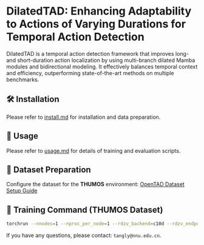 # DilatedTAD: Enhancing Adaptability to Actions of Varying Durations for Temporal Action Detection

DilatedTAD is a temporal action detection framework that improves long- and short-duration action localization by using multi-branch dilated Mamba modules and bidirectional modeling. It effectively balances temporal context and efficiency, outperforming state-of-the-art methods on multiple benchmarks.

## 🛠️ Installation

Please refer to [install.md](docs/en/install.md) for installation and data preparation.


## 🚀 Usage

Please refer to [usage.md](docs/en/usage.md) for details of training and evaluation scripts.


## 📂 Dataset Preparation

Configure the dataset for the **THUMOS** environment: [OpenTAD Dataset Setup Guide](https://github.com/sming256/OpenTAD)


## 🚀 Training Command (THUMOS Dataset)

```bash
torchrun --nnodes=1 --nproc_per_node=1 --rdzv_backend=c10d --rdzv_endpoint=localhost:0 tools/train.py configs/DilatedTAD/thumos_internvideo6b.py
```

If you have any questions, please contact: `tangly@nnu.edu.cn`.
